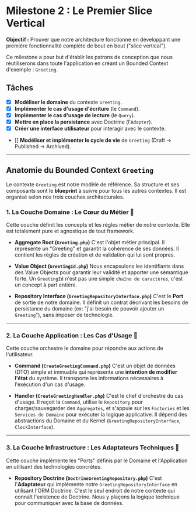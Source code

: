 # Milestone 2 : Le Premier Slice Vertical

**Objectif :** Prouver que notre architecture fonctionne en développant une première fonctionnalité complète de bout en bout ("slice vertical"). 

Ce milestone a pour but d'établir les patrons de conception que nous réutiliserons dans toute l'application en créant un Bounded Context d'exemple : `Greeting`.

## Tâches

* [x] **Modéliser le domaine** du contexte `Greeting`.
* [x] **Implémenter le cas d'usage d'écriture** (le `Command`).
* [x] **Implémenter le cas d'usage de lecture** (le `Query`).
* [x] **Mettre en place la persistance** avec Doctrine (l'`Adapter`).
* [x] **Créer une interface utilisateur** pour interagir avec le contexte.

* [] **Modéliser et implémenter le cycle de vie** de `Greeting` (Draft -> Published -> Archived).

---

## Anatomie du Bounded Context `Greeting`

Le contexte `Greeting` est notre modèle de référence. Sa structure et ses composants sont le **blueprint** à suivre pour tous les autres contextes. Il est organisé selon nos trois couches architecturales.

### 1. La Couche Domaine : Le Cœur du Métier 🧠

Cette couche définit les concepts et les règles métier de notre contexte. Elle est totalement pure et agnostique de tout framework.

* **Aggregate Root (`Greeting.php`)**
    C'est l'objet métier principal. Il représente un "Greeting" et garantit la cohérence de ses données. Il contient les règles de création et de validation qui lui sont propres.

* **Value Object (`GreetingId.php`)**
    Nous encapsulons les identifiants dans des Value Objects pour garantir leur validité et apporter une sémantique forte. Un `GreetingId` n'est pas une simple `chaîne de caractères`, c'est un concept à part entière.

* **Repository Interface (`GreetingRepositoryInterface.php`)**
    C'est le **Port** de sortie de notre domaine. Il définit un contrat décrivant les besoins de persistance du domaine (ex: "j'ai besoin de pouvoir ajouter un `Greeting`"), sans imposer de technologie.

---
### 2. La Couche Application : Les Cas d'Usage 🚀

Cette couche orchestre le domaine pour répondre aux actions de l'utilisateur.

* **Command (`CreateGreetingCommand.php`)**
    C'est un objet de données (DTO) simple et immuable qui représente une **intention de modifier l'état** du système. Il transporte les informations nécessaires à l'exécution d'un cas d'usage.

* **Handler (`CreateGreetingHandler.php`)**
    C'est le chef d'orchestre du cas d'usage. Il reçoit la `Command`, utilise le `Repository` pour charger/sauvegarder des `Aggregates`, et s'appuie sur les `Factories` et les `Services de Domaine` pour exécuter la logique applicative. Il dépend des abstractions du Domaine et du Kernel (`GreetingRepositoryInterface`, `ClockInterface`).

---
### 3. La Couche Infrastructure : Les Adaptateurs Techniques 🔌

Cette couche implémente les "Ports" définis par le Domaine et l'Application en utilisant des technologies concrètes.

* **Repository Doctrine (`DoctrineGreetingRepository.php`)**
    C'est l'**Adaptateur** qui implémente notre `GreetingRepositoryInterface` en utilisant l'ORM Doctrine. C'est le seul endroit de notre contexte qui connaît l'existence de Doctrine. Nous y plaçons la logique technique pour communiquer avec la base de données.
